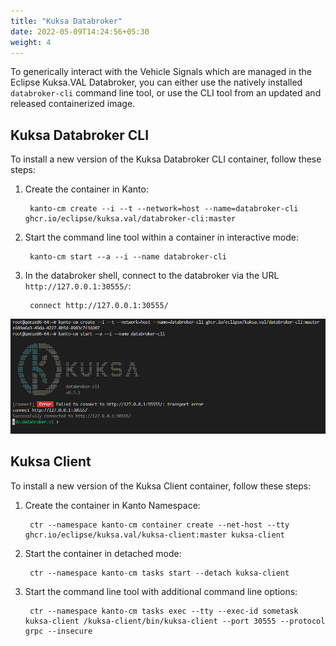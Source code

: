 ```yaml
---
title: "Kuksa Databroker"
date: 2022-05-09T14:24:56+05:30
weight: 4
---
```


To generically interact with the Vehicle Signals which are managed in the Eclipse Kuksa.VAL Databroker,
you can either use the natively installed `databroker-cli` command line tool, or use the CLI tool from an updated and released containerized image.

## Kuksa Databroker CLI

To install a new version of the Kuksa Databroker CLI container, follow these steps:

1. Create the container in Kanto:

        kanto-cm create --i --t --network=host --name=databroker-cli ghcr.io/eclipse/kuksa.val/databroker-cli:master

2. Start the command line tool within a container in interactive mode:

        kanto-cm start --a --i --name databroker-cli

3. In the databroker shell, connect to the databroker via the URL `http://127.0.0.1:30555/`:

        connect http://127.0.0.1:30555/

![Kuksa Databroker CLI Container](kuksa-databroker-cli.png)

## Kuksa Client

To install a new version of the Kuksa Client container, follow these steps:

1. Create the container in Kanto Namespace:

        ctr --namespace kanto-cm container create --net-host --tty ghcr.io/eclipse/kuksa.val/kuksa-client:master kuksa-client

2. Start the container in detached mode:

        ctr --namespace kanto-cm tasks start --detach kuksa-client

3. Start the command line tool with additional command line options:

        ctr --namespace kanto-cm tasks exec --tty --exec-id sometask kuksa-client /kuksa-client/bin/kuksa-client --port 30555 --protocol grpc --insecure
